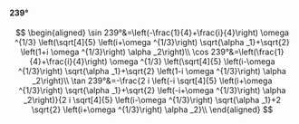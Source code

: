 #### 239°

$$
\begin{aligned}
\sin 239°&=\left(-\frac{1}{4}+\frac{i}{4}\right) \omega ^{1/3} \left(\sqrt[4]{5} \left(i+\omega ^{1/3}\right) \sqrt{\alpha _1}+\sqrt{2} \left(1+i \omega ^{1/3}\right)
\alpha _2\right)\\
\cos 239°&=\left(\frac{1}{4}+\frac{i}{4}\right) \omega ^{1/3} \left(\sqrt[4]{5} \left(i-\omega ^{1/3}\right) \sqrt{\alpha _1}+\sqrt{2} \left(1-i \omega ^{1/3}\right)
\alpha _2\right)\\
\tan 239°&=-\frac{2 i \left(-i \sqrt[4]{5} \left(i+\omega ^{1/3}\right) \sqrt{\alpha _1}+\sqrt{2} \left(-i+\omega ^{1/3}\right) \alpha _2\right)}{2 i \sqrt[4]{5}
\left(i-\omega ^{1/3}\right) \sqrt{\alpha _1}+2 \sqrt{2} \left(i+\omega ^{1/3}\right) \alpha _2}\\
\end{aligned}
$$

